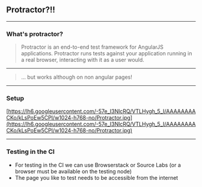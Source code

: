 ## Protractor?!!

---
### What's protractor?
> Protractor is an end-to-end test framework for AngularJS applications. Protractor runs tests against your application running in a real browser, interacting with it as a user would.

---
> ... but works although on non angular pages!

---
### Setup

[https://lh6.googleusercontent.com/-57e_I3NlcRQ/VTLHygh_5_I/AAAAAAAACKo/kLsPoEw5CPI/w1024-h768-no/Protractor.jpg](https://lh6.googleusercontent.com/-57e_I3NlcRQ/VTLHygh_5_I/AAAAAAAACKo/kLsPoEw5CPI/w1024-h768-no/Protractor.jpg)

---
### Testing in the CI

* For testing in the CI we can use Browserstack or Source Labs (or a browser must be available on the testing node)
* The page you like to test needs to be accessible from the internet